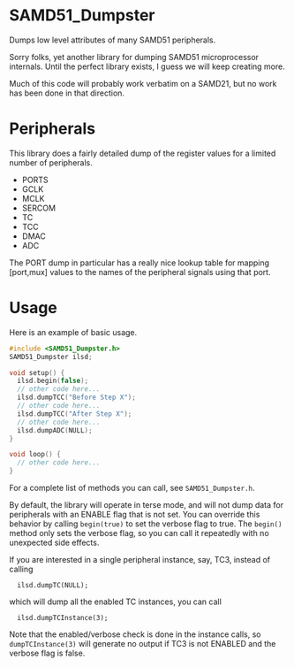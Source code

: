 # SAMD51_Dumpster
Dumps low level attributes of many SAMD51 peripherals.

Sorry folks, yet another library for dumping SAMD51 microprocessor internals.
Until the perfect library exists, I guess we will keep creating more.

Much of this code will probably work verbatim on a SAMD21, but no work has been done in that direction.

# Peripherals
This library does a fairly detailed dump of the register values for a limited number
of peripherals.

- PORTS
- GCLK
- MCLK
- SERCOM
- TC
- TCC
- DMAC
- ADC

The PORT dump in particular has a really nice lookup table for mapping [port,mux]
values to the names of the peripheral signals using that port.

# Usage
Here is an example of basic usage.

```C++
#include <SAMD51_Dumpster.h>
SAMD51_Dumpster ilsd;

void setup() {
  ilsd.begin(false);
  // other code here...
  ilsd.dumpTCC("Before Step X");
  // other code here...
  ilsd.dumpTCC("After Step X");
  // other code here...
  ilsd.dumpADC(NULL); 
}

void loop() {
  // other code here...
}
```

For a complete list of methods you can call, see `SAMD51_Dumpster.h`.

By default, the library will operate in terse mode, and will not dump data for
peripherals with an ENABLE flag that is not set.  You can override this behavior
by calling `begin(true)` to set the verbose flag to true.  The `begin()` method only sets the verbose
flag, so you can call it repeatedly with no unexpected side effects.

If you are interested in a single peripheral instance, say, TC3, instead of calling

```
  ilsd.dumpTC(NULL);
```

which will dump all the enabled TC instances, you can call

```
  ilsd.dumpTCInstance(3);
```

Note that the enabled/verbose check is done in the instance calls, so `dumpTCInstance(3)` will
generate no output if TC3 is not ENABLED and the verbose flag is false.


